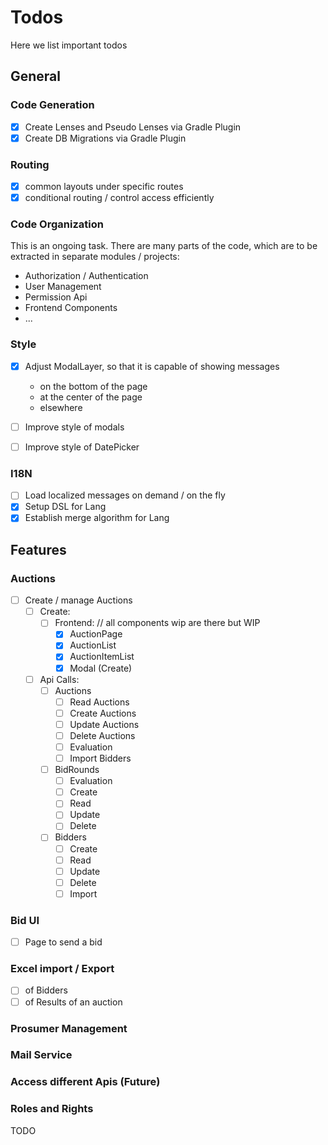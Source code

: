 # Todos

Here we list important todos

## General

### Code Generation
- [x] Create Lenses and Pseudo Lenses via Gradle Plugin 
- [x] Create DB Migrations via Gradle Plugin

### Routing
- [x] common layouts under specific routes
- [x] conditional routing / control access efficiently 

### Code Organization
This is an ongoing task. There are many parts of the code, which are to be extracted in separate modules / projects:
- Authorization / Authentication
- User Management
- Permission Api
- Frontend Components
- ...


### Style
- [x] Adjust ModalLayer, so that it is capable of showing messages 
  - on the bottom of the page
  - at the center of the page
  - elsewhere

- [ ] Improve style of modals
- [ ] Improve style of DatePicker

### I18N
- [ ] Load localized messages on demand / on the fly
- [x] Setup DSL for Lang
- [x] Establish merge algorithm for Lang

## Features
### Auctions
- [ ] Create / manage Auctions
  - [ ] Create: 
    - [ ] Frontend: // all components wip are there but WIP
      - [x] AuctionPage
      - [x] AuctionList
      - [x] AuctionItemList
      - [x] Modal (Create)
  - [ ] Api Calls: 
    - [ ] Auctions
      - [ ] Read Auctions
      - [ ] Create Auctions
      - [ ] Update Auctions
      - [ ] Delete Auctions
      - [ ] Evaluation
      - [ ] Import Bidders
    - [ ] BidRounds
      - [ ] Evaluation
      - [ ] Create
      - [ ] Read
      - [ ] Update
      - [ ] Delete
    - [ ] Bidders
      - [ ] Create
      - [ ] Read
      - [ ] Update
      - [ ] Delete
      - [ ] Import

### Bid UI
- [ ] Page to send a bid

### Excel import / Export 
- [ ] of Bidders
- [ ] of Results of an auction

### Prosumer Management



### Mail Service 

### Access different Apis (Future)

### Roles and Rights
TODO